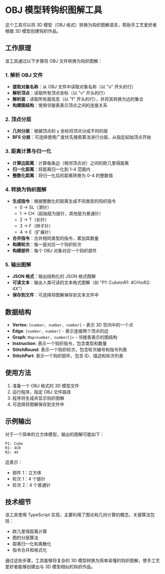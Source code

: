 # OBJ 模型转钩织图解工具

这个工具可以将 3D 模型（OBJ 格式）转换为钩织图解语言，帮助手工艺爱好者根据 3D 模型创建钩织作品。

## 工作原理

该工具通过以下步骤将 OBJ 文件转换为钩织图解：

### 1. 解析 OBJ 文件

- **提取对象名称**：从 OBJ 文件中读取对象名称（以 "o" 开头的行）
- **解析顶点**：读取所有顶点坐标（以 "v" 开头的行）
- **解析面**：读取所有面信息（以 "f" 开头的行），并将其转换为边的集合
- **构建图结构**：使用邻接表表示顶点之间的连接关系

### 2. 顶点分层

- **几何分层**：根据顶点的 y 坐标将顶点分成不同的层
- **BFS 分层**：可选择使用广度优先搜索算法进行分层，从指定起始顶点开始

### 3. 距离计算与归一化

- **计算边距离**：计算每条边（相邻顶点对）之间的欧几里得距离
- **归一化距离**：将距离归一化到 1-4 范围内
- **整数化距离**：将归一化后的距离转换为 0-4 的整数值

### 4. 转换为钩织图解

- **生成指令**：根据整数化的距离生成不同类型的钩织指令
  - 0 → SL（滑针）
  - 1 → CH（起始层为链针，其他层为普通针）
  - 2 → T（长针）
  - 3 → F（辫子针）
  - 4 → E（扩展针）
- **合并指令**：合并相同类型的指令，累加其数量
- **构建轮次**：每一层对应一个钩织轮次
- **构建部件**：每个 OBJ 对象对应一个钩织部件

### 5. 输出图解

- **JSON 格式**：输出结构化的 JSON 格式图解
- **可读文本**：输出人类可读的文本格式图解（如 "P1: Cube\nR1: 4CH\nR2: 4X"）
- **保存到文件**：可选择将图解保存到文本文件中

## 数据结构

- **Vertex**: `[number, number, number]` - 表示 3D 空间中的一个点
- **Edge**: `[number, number]` - 表示连接两个顶点的边
- **Graph**: `Map<number, number[]>` - 邻接表表示的图结构
- **Instruction**: 表示一个钩织指令，包含类型和数量
- **StitchRound**: 表示一个钩织轮次，包含轮次编号和指令列表
- **StitchPart**: 表示一个钩织部件，包含 ID、描述和轮次列表

## 使用方法

1. 准备一个 OBJ 格式的 3D 模型文件
2. 运行程序，指定 OBJ 文件路径
3. 程序将生成并显示钩织图解
4. 可选择将图解保存到文件中

## 示例输出

对于一个简单的立方体模型，输出的图解可能如下：

```
P1: Cube
R1: 4CH
R2: 4X
```

这表示：
- 部件 1：立方体
- 轮次 1：4 个链针
- 轮次 2：4 个普通针

## 技术细节

该工具使用 TypeScript 实现，主要利用了图论和几何计算的概念。关键算法包括：

- 欧几里得距离计算
- 图的分层算法
- 距离归一化和离散化
- 指令合并和格式化

通过这些步骤，工具能够将复杂的 3D 模型转换为简单易懂的钩织图解，使手工艺爱好者能够创建出与 3D 模型相似的钩织作品。 